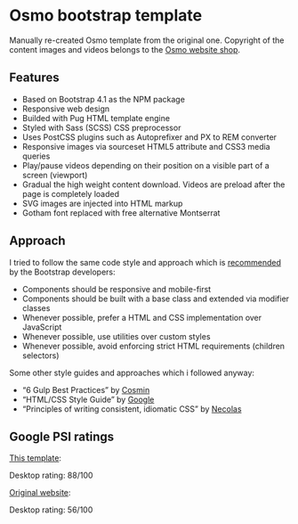 # Osmo bootstrap template

Manually re-created Osmo template from the original one. Сopyright of the content images and videos belongs to the  [Osmo website shop](https://www.playosmo.com/en/).

## Features

* Based on Bootstrap 4.1 as the NPM package
* Responsive web design
* Builded with Pug HTML template engine
* Styled with Sass (SCSS) CSS preprocessor
* Uses PostCSS plugins such as Autoprefixer and PX to REM converter 
* Responsive images via sourceset HTML5 attribute and CSS3 media queries
* Play/pause videos depending on their position on a visible part of a screen (viewport)
* Gradual the high weight content download. Videos are preload after the page is completely loaded
* SVG images are injected into HTML markup
* Gotham font replaced with free alternative Montserrat

## Approach

I tried to follow the same code style and approach which is [recommended](https://getbootstrap.com/docs/4.1/extend/approach/) by the Bootstrap developers:

* Components should be responsive and mobile-first
* Components should be built with a base class and extended via modifier classes
* Whenever possible, prefer a HTML and CSS implementation over JavaScript
* Whenever possible, use utilities over custom styles
* Whenever possible, avoid enforcing strict HTML requirements (children selectors)

Some other style guides and approaches which i followed anyway:

* “6 Gulp Best Practices” by [Cosmin](http://blog.rangle.io/angular-gulp-bestpractices/)
* “HTML/CSS Style Guide” by [Google](https://google.github.io/styleguide/htmlcssguide.html)
* “Principles of writing consistent, idiomatic CSS” by [Necolas](https://github.com/necolas/idiomatic-css)

## Google PSI ratings

[This template](https://brofox86.github.io/osmo-bootstrap-template/):

<!-- Mobile rating: 93/100<br> -->
Desktop rating: 88/100

[Original website](https://www.playosmo.com/en/):

<!-- Mobile rating: 88/100<br> -->
Desktop rating: 56/100